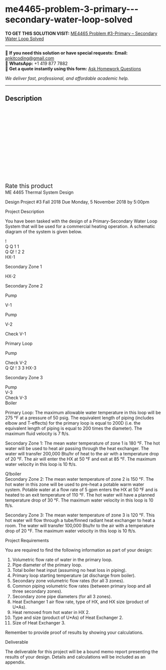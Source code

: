 # me4465-problem-3-primary---secondary-water-loop-solved
**TO GET THIS SOLUTION VISIT:** [ME4465 Problem #3-Primary – Secondary Water Loop Solved](https://www.ankitcodinghub.com/product/me4465-problem-3-primary-secondary-water-loop-solved/)


---

📩 **If you need this solution or have special requests:** **Email:** ankitcoding@gmail.com  
📱 **WhatsApp:** +1 419 877 7882  
📄 **Get a quote instantly using this form:** [Ask Homework Questions](https://www.ankitcodinghub.com/services/ask-homework-questions/)

*We deliver fast, professional, and affordable academic help.*

---

<h2>Description</h2>



<div class="kk-star-ratings kksr-auto kksr-align-center kksr-valign-top" data-payload="{&quot;align&quot;:&quot;center&quot;,&quot;id&quot;:&quot;94680&quot;,&quot;slug&quot;:&quot;default&quot;,&quot;valign&quot;:&quot;top&quot;,&quot;ignore&quot;:&quot;&quot;,&quot;reference&quot;:&quot;auto&quot;,&quot;class&quot;:&quot;&quot;,&quot;count&quot;:&quot;0&quot;,&quot;legendonly&quot;:&quot;&quot;,&quot;readonly&quot;:&quot;&quot;,&quot;score&quot;:&quot;0&quot;,&quot;starsonly&quot;:&quot;&quot;,&quot;best&quot;:&quot;5&quot;,&quot;gap&quot;:&quot;4&quot;,&quot;greet&quot;:&quot;Rate this product&quot;,&quot;legend&quot;:&quot;0\/5 - (0 votes)&quot;,&quot;size&quot;:&quot;24&quot;,&quot;title&quot;:&quot;ME4465 Problem #3-Primary - Secondary Water Loop Solved&quot;,&quot;width&quot;:&quot;0&quot;,&quot;_legend&quot;:&quot;{score}\/{best} - ({count} {votes})&quot;,&quot;font_factor&quot;:&quot;1.25&quot;}">

<div class="kksr-stars">

<div class="kksr-stars-inactive">
            <div class="kksr-star" data-star="1" style="padding-right: 4px">


<div class="kksr-icon" style="width: 24px; height: 24px;"></div>
        </div>
            <div class="kksr-star" data-star="2" style="padding-right: 4px">


<div class="kksr-icon" style="width: 24px; height: 24px;"></div>
        </div>
            <div class="kksr-star" data-star="3" style="padding-right: 4px">


<div class="kksr-icon" style="width: 24px; height: 24px;"></div>
        </div>
            <div class="kksr-star" data-star="4" style="padding-right: 4px">


<div class="kksr-icon" style="width: 24px; height: 24px;"></div>
        </div>
            <div class="kksr-star" data-star="5" style="padding-right: 4px">


<div class="kksr-icon" style="width: 24px; height: 24px;"></div>
        </div>
    </div>

<div class="kksr-stars-active" style="width: 0px;">
            <div class="kksr-star" style="padding-right: 4px">


<div class="kksr-icon" style="width: 24px; height: 24px;"></div>
        </div>
            <div class="kksr-star" style="padding-right: 4px">


<div class="kksr-icon" style="width: 24px; height: 24px;"></div>
        </div>
            <div class="kksr-star" style="padding-right: 4px">


<div class="kksr-icon" style="width: 24px; height: 24px;"></div>
        </div>
            <div class="kksr-star" style="padding-right: 4px">


<div class="kksr-icon" style="width: 24px; height: 24px;"></div>
        </div>
            <div class="kksr-star" style="padding-right: 4px">


<div class="kksr-icon" style="width: 24px; height: 24px;"></div>
        </div>
    </div>
</div>


<div class="kksr-legend" style="font-size: 19.2px;">
            <span class="kksr-muted">Rate this product</span>
    </div>
    </div>
<div class="page" title="Page 1">
<div class="layoutArea">
<div class="column">
ME 4465 Thermal System Design

Design Project #3 Fall 2018 Due Monday, 5 November 2018 by 5:00pm

Project Description

You have been tasked with the design of a Primary-Secondary Water Loop System that will be used for a commercial heating operation. A schematic diagram of the system is given below.

</div>
</div>
<div class="layoutArea">
<div class="column">
!

</div>
</div>
<div class="layoutArea">
<div class="column">
Q Q 1 1

</div>
<div class="column">
Q Q! ! 2 2

</div>
</div>
<div class="layoutArea">
<div class="column">
HX-1

Secondary Zone 1

</div>
<div class="column">
HX-2

Secondary Zone 2

</div>
</div>
<div class="layoutArea">
<div class="column">
Pump

V-1

</div>
<div class="column">
Pump

V-2

</div>
</div>
<div class="layoutArea">
<div class="column">
Check V-1

Primary Loop

Pump

</div>
<div class="column">
Check V-2

</div>
</div>
<div class="layoutArea">
<div class="column">
Q Q! ! 3 3 HX-3

Secondary Zone 3

</div>
</div>
<div class="layoutArea">
<div class="column">
Pump

</div>
</div>
<div class="layoutArea">
<div class="column">
V-3

</div>
</div>
<div class="layoutArea">
<div class="column">
Check V-3

</div>
</div>
<div class="layoutArea">
<div class="column">
Boiler

Primary Loop: The maximum allowable water temperature in this loop will be 275 °F at a pressure of 50 psig. The equivalent length of piping (includes elbow and T-effects) for the primary loop is equal to 200D (i.e. the equivalent length of piping is equal to 200 times the diameter). The maximum fluid velocity is 7 ft/s.

Secondary Zone 1: The mean water temperature of zone 1 is 180 °F. The hot water will be used to heat air passing through the heat exchanger. The water will transfer 200,000 Btu/hr of heat to the air with a temperature drop of 20 °F. The air will enter the HX at 50 °F and exit at 85 °F. The maximum water velocity in this loop is 10 ft/s.

</div>
</div>
<div class="layoutArea">
<div class="column">
Q!boiler

</div>
</div>
</div>
<div class="page" title="Page 2">
<div class="layoutArea">
<div class="column">
Secondary Zone 2: The mean water temperature of zone 2 is 150 °F. The hot water in this zone will be used to pre-heat a potable warm water system. Potable water at a flow rate of 5 gpm enters the HX at 50 °F and is heated to an exit temperature of 110 °F. The hot water will have a planned temperature drop of 30 °F. The maximum water velocity in this loop is 10 ft/s.

Secondary Zone 3: The mean water temperature of zone 3 is 120 °F. This hot water will flow through a tube/finned radiant heat exchanger to heat a room. The water will transfer 100,000 Btu/hr to the air with a temperature drop of 20 °F. The maximum water velocity in this loop is 10 ft/s.

Project Requirements

You are required to find the following information as part of your design:

<ol>
<li>Volumetric flow rate of water in the primary loop.</li>
<li>Pipe diameter of the primary loop.</li>
<li>Total boiler heat input (assuming no heat loss in piping).</li>
<li>Primary loop starting temperature (at discharge from boiler).</li>
<li>Secondary zone volumetric flow rates (for all 3 zones).</li>
<li>Common piping volumetric flow rates (between primary loop and all three secondary
zones).
</li>
<li>Secondary zone pipe diameters (for all 3 zones).</li>
<li>Heat Exchanger 1 air flow rate, type of HX, and HX size (product of U*As).</li>
<li>Heat removed from hot water in HX 2.</li>
<li>Type and size (product of U*As) of Heat Exchanger 2.</li>
<li>Size of Heat Exchanger 3.</li>
</ol>
Remember to provide proof of results by showing your calculations.

Deliverable

The deliverable for this project will be a bound memo report presenting the results of your design. Details and calculations will be included as an appendix.

</div>
</div>
</div>
